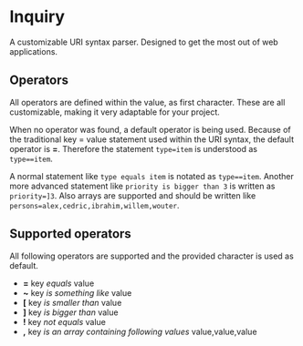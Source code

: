 # Inquiry 
A customizable URI syntax parser.
Designed to get the most out of web applications.

## Operators
All operators are defined within the value, as first character.
These are all customizable, making it very adaptable for your project.

When no operator was found, a default operator is being used.
Because of the traditional key = value statement used within the URI syntax, the default operator is **=**.
Therefore the statement `type=item` is understood as `type==item`.

A normal statement like `type equals item` is notated as `type==item`.
Another more advanced statement like `priority is bigger than 3` is written as `priority=]3`.
Also arrays are supported and should be written like `persons=alex,cedric,ibrahim,willem,wouter`.


## Supported operators
All following operators are supported and the provided character is used as default.

- **=** key _equals_ value
- **~** key _is something like_ value
- **[** key _is smaller than_ value
- **]** key _is bigger than_ value
- **!** key _not equals_ value 
- **,** key _is an array containing following values_ value,value,value